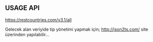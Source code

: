## USAGE API
https://restcountries.com/v3.1/all

Gelecek alan veriyide tip yönetimi yapmak için;
http://json2ts.com/ site üzerinden yapılabilir...